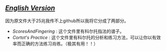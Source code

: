 *[**English Version**](https://github.com/SakurajimaMai02/Piano-Scores/blob/main/Chopin/Etudes/Edit%20by%20Cortot%20-%20Op.25%20(Chopin)/readme.md)*
---
因为原文件大于25兆我传不上github所以我将它分成了两部分。
- *ScoresAndFingering*  :  这个文件里有科尔托指法的谱子。
- *Cortot's Practice*  :  这个文件里有科尔托的分析和练习方法，可以让你以有效率而正确的方法练习肖练。（极其有用！！）
